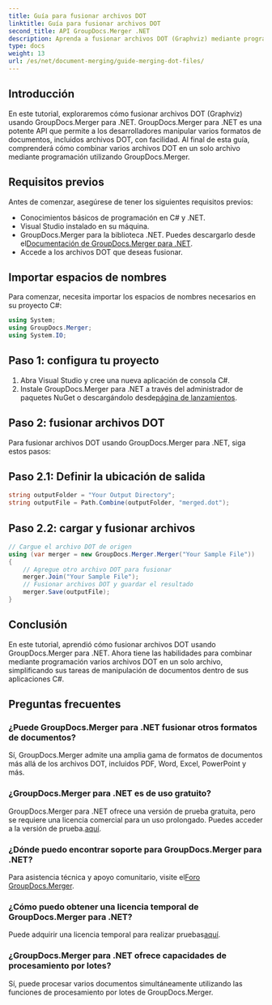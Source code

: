 ```yaml
---
title: Guía para fusionar archivos DOT
linktitle: Guía para fusionar archivos DOT
second_title: API GroupDocs.Merger .NET
description: Aprenda a fusionar archivos DOT (Graphviz) mediante programación utilizando GroupDocs.Merger para .NET. Fusione, combine y manipule archivos DOT con facilidad.
type: docs
weight: 13
url: /es/net/document-merging/guide-merging-dot-files/
---
```

## Introducción
En este tutorial, exploraremos cómo fusionar archivos DOT (Graphviz) usando GroupDocs.Merger para .NET. GroupDocs.Merger para .NET es una potente API que permite a los desarrolladores manipular varios formatos de documentos, incluidos archivos DOT, con facilidad. Al final de esta guía, comprenderá cómo combinar varios archivos DOT en un solo archivo mediante programación utilizando GroupDocs.Merger.
## Requisitos previos
Antes de comenzar, asegúrese de tener los siguientes requisitos previos:
- Conocimientos básicos de programación en C# y .NET.
- Visual Studio instalado en su máquina.
-  GroupDocs.Merger para la biblioteca .NET. Puedes descargarlo desde el[Documentación de GroupDocs.Merger para .NET](https://reference.groupdocs.com/merger/net/).
- Accede a los archivos DOT que deseas fusionar.

## Importar espacios de nombres
Para comenzar, necesita importar los espacios de nombres necesarios en su proyecto C#:
```csharp
using System; 
using GroupDocs.Merger;
using System.IO;
```
## Paso 1: configura tu proyecto
1. Abra Visual Studio y cree una nueva aplicación de consola C#.
2.  Instale GroupDocs.Merger para .NET a través del administrador de paquetes NuGet o descargándolo desde[página de lanzamientos](https://releases.groupdocs.com/merger/net/).
## Paso 2: fusionar archivos DOT
Para fusionar archivos DOT usando GroupDocs.Merger para .NET, siga estos pasos:
## Paso 2.1: Definir la ubicación de salida
```csharp
string outputFolder = "Your Output Directory";
string outputFile = Path.Combine(outputFolder, "merged.dot");
```
## Paso 2.2: cargar y fusionar archivos
```csharp
// Cargue el archivo DOT de origen
using (var merger = new GroupDocs.Merger.Merger("Your Sample File"))
{
    // Agregue otro archivo DOT para fusionar
    merger.Join("Your Sample File");
    // Fusionar archivos DOT y guardar el resultado
    merger.Save(outputFile);
}
```

## Conclusión
En este tutorial, aprendió cómo fusionar archivos DOT usando GroupDocs.Merger para .NET. Ahora tiene las habilidades para combinar mediante programación varios archivos DOT en un solo archivo, simplificando sus tareas de manipulación de documentos dentro de sus aplicaciones C#.

## Preguntas frecuentes
### ¿Puede GroupDocs.Merger para .NET fusionar otros formatos de documentos?
Sí, GroupDocs.Merger admite una amplia gama de formatos de documentos más allá de los archivos DOT, incluidos PDF, Word, Excel, PowerPoint y más.
### ¿GroupDocs.Merger para .NET es de uso gratuito?
 GroupDocs.Merger para .NET ofrece una versión de prueba gratuita, pero se requiere una licencia comercial para un uso prolongado. Puedes acceder a la versión de prueba.[aquí](https://releases.groupdocs.com/).
### ¿Dónde puedo encontrar soporte para GroupDocs.Merger para .NET?
 Para asistencia técnica y apoyo comunitario, visite el[Foro GroupDocs.Merger](https://forum.groupdocs.com/c/merger/32).
### ¿Cómo puedo obtener una licencia temporal de GroupDocs.Merger para .NET?
 Puede adquirir una licencia temporal para realizar pruebas[aquí](https://purchase.groupdocs.com/temporary-license/).
### ¿GroupDocs.Merger para .NET ofrece capacidades de procesamiento por lotes?
Sí, puede procesar varios documentos simultáneamente utilizando las funciones de procesamiento por lotes de GroupDocs.Merger.